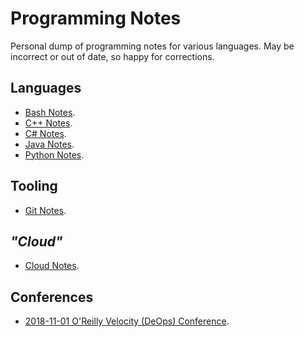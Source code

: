 Programming Notes
=================

Personal dump of programming notes for various languages. May be incorrect or
out of date, so happy for corrections.

Languages
---------

* [Bash Notes].
* [C++ Notes].
* [C# Notes].
* [Java Notes].
* [Python Notes].

Tooling
-------

* [Git Notes].

_"Cloud"_
---------

* [Cloud Notes].

Conferences
-----------

* [2018-11-01 O'Reilly Velocity (DeOps) Conference].


[Bash Notes]: bash_notes.md
[C++ Notes]: cpp_notes.md
[C# Notes]: csharp_notes.md
[Java Notes]: java_notes.md
[Python Notes]: python_notes.md

[Git Notes]: tooling/git_notes.md

[Cloud Notes]: cloud_notes.md

[2018-11-01 O'Reilly Velocity (DeOps) Conference]: conferences/2018-11-01_oreilly_velocity_deops_conference.md
